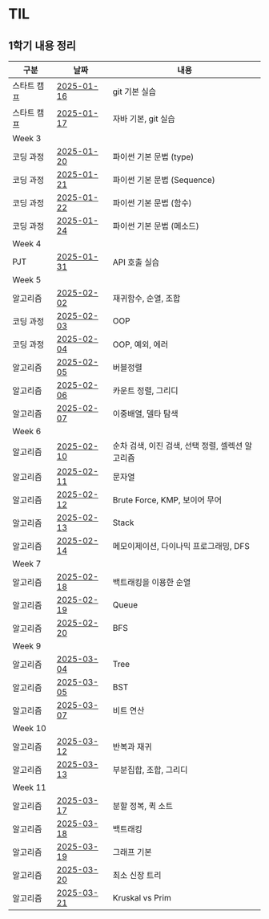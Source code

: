 # TIL
## 1학기 내용 정리
|구분|날짜|내용|
|--|--|--|
|스타트 캠프|[2025-01-16](https://github.com/Yeyeong99/TIL/blob/main/first_semester/start_camp/2025_01_16.md)|git 기본 실습|
|스타트 캠프|[2025-01-17](https://github.com/Yeyeong99/TIL/blob/main/first_semester/start_camp/2025_01_17.md)|자바 기본, git 실습|
|Week 3|||
|코딩 과정|[2025-01-20](https://github.com/Yeyeong99/TIL/blob/main/first_semester/coding/2025_01_20.md)|파이썬 기본 문법 (type)|
|코딩 과정|[2025-01-21](https://github.com/Yeyeong99/TIL/blob/main/first_semester/coding/2025_01_21.md)|파이썬 기본 문법 (Sequence)|
|코딩 과정|[2025-01-22](https://github.com/Yeyeong99/TIL/blob/main/first_semester/coding/2025_01_22.md)|파이썬 기본 문법 (함수)|
|코딩 과정|[2025-01-24](https://github.com/Yeyeong99/TIL/blob/main/first_semester/coding/2025_01_24.md)|파이썬 기본 문법 (메소드)|
|Week 4|||
|PJT|[2025-01-31](https://github.com/Yeyeong99/TIL/blob/main/first_semester/PJT/2025_01_31.md)|API 호출 실습|
|Week 5|||
|알고리즘|[2025-02-02](https://github.com/Yeyeong99/TIL/blob/main/first_semester/algorithm/week_05/2025_02_02.md)|재귀함수, 순열, 조합|
|코딩 과정|[2025-02-03](https://github.com/Yeyeong99/TIL/blob/main/first_semester/coding/2025_02_03.md)|OOP|
|코딩 과정|[2025-02-04](https://github.com/Yeyeong99/TIL/blob/main/first_semester/coding/2025_02_04.md)|OOP, 예외, 에러|
|알고리즘|[2025-02-05](https://github.com/Yeyeong99/TIL/blob/main/first_semester/algorithm/week_05/2025_02_05.md)|버블정렬|
|알고리즘|[2025-02-06](https://github.com/Yeyeong99/TIL/blob/main/first_semester/algorithm/week_05/2025_02_06.md)|카운트 정렬, 그리디|
|알고리즘|[2025-02-07](https://github.com/Yeyeong99/TIL/blob/main/first_semester/algorithm/week_05/2025_02_07.md)|이중배열, 델타 탐색|
|Week 6|||
|알고리즘|[2025-02-10](https://github.com/Yeyeong99/TIL/blob/main/first_semester/algorithm/week_06/2025_02_10.md)|순차 검색, 이진 검색, 선택 정렬, 셀렉션 알고리즘|
|알고리즘|[2025-02-11](https://github.com/Yeyeong99/TIL/blob/main/first_semester/algorithm/week_06/2025_02_11.md)|문자열|
|알고리즘|[2025-02-12](https://github.com/Yeyeong99/TIL/blob/main/first_semester/algorithm/week_06/2025_02_12.md)|Brute Force, KMP, 보이어 무어|
|알고리즘|[2025-02-13](https://github.com/Yeyeong99/TIL/blob/main/first_semester/algorithm/week_06/2025_02_13.md)|Stack|
|알고리즘|[2025-02-14](https://github.com/Yeyeong99/TIL/blob/main/first_semester/algorithm/week_06/2025_02_14.md)|메모이제이션, 다이나믹 프로그래밍, DFS|
|Week 7|||
|알고리즘|[2025-02-18](https://github.com/Yeyeong99/TIL/blob/main/first_semester/algorithm/week_07/2025_02_18.md)|백트래킹을 이용한 순열|
|알고리즘|[2025-02-19](https://github.com/Yeyeong99/TIL/blob/main/first_semester/algorithm/week_07/2025_02_19.md)|Queue|
|알고리즘|[2025-02-20](https://github.com/Yeyeong99/TIL/blob/main/first_semester/algorithm/week_07/2025_02_20.md)|BFS|
|Week 9|||
|알고리즘|[2025-03-04](https://github.com/Yeyeong99/TIL/blob/main/first_semester/algorithm/week_09/2025_03_04.md)|Tree|
|알고리즘|[2025-03-05](https://github.com/Yeyeong99/TIL/blob/main/first_semester/algorithm/week_09/2025_03_05.md)|BST|
|알고리즘|[2025-03-07](https://github.com/Yeyeong99/TIL/blob/main/first_semester/algorithm/week_09/2025_03_07.md)|비트 연산|
|Week 10|||
|알고리즘|[2025-03-12](https://github.com/Yeyeong99/TIL/blob/main/first_semester/algorithm/week_10/2025_03_12.md)|반복과 재귀|
|알고리즘|[2025-03-13](https://github.com/Yeyeong99/TIL/blob/main/first_semester/algorithm/week_10/2025_03_13.md)|부분집합, 조합, 그리디|
|Week 11|||
|알고리즘|[2025-03-17](https://github.com/Yeyeong99/TIL/blob/main/first_semester/algorithm/week_11/2025_03_17.md)|분할 정복, 퀵 소트|
|알고리즘|[2025-03-18](https://github.com/Yeyeong99/TIL/blob/main/first_semester/algorithm/week_11/2025_03_18.md)|백트래킹|
|알고리즘|[2025-03-19](https://github.com/Yeyeong99/TIL/blob/main/first_semester/algorithm/week_11/2025_03_19.md)|그래프 기본|
|알고리즘|[2025-03-20](https://github.com/Yeyeong99/TIL/blob/main/first_semester/algorithm/week_11/2025_03_20.md)|최소 신장 트리|
|알고리즘|[2025-03-21](https://github.com/Yeyeong99/TIL/blob/main/first_semester/algorithm/week_11/2025_03_21.md)|Kruskal vs Prim|
